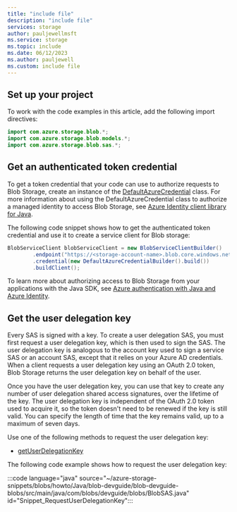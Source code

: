 ```yaml
---
title: "include file"
description: "include file"
services: storage
author: pauljewellmsft
ms.service: storage
ms.topic: include
ms.date: 06/12/2023
ms.author: pauljewell
ms.custom: include file
---
```


## Set up your project

To work with the code examples in this article, add the following import directives:

```java
import com.azure.storage.blob.*;
import com.azure.storage.blob.models.*;
import com.azure.storage.blob.sas.*;
```

## Get an authenticated token credential

To get a token credential that your code can use to authorize requests to Blob Storage, create an instance of the [DefaultAzureCredential](/java/api/com.azure.identity.defaultazurecredential) class. For more information about using the DefaultAzureCredential class to authorize a managed identity to access Blob Storage, see [Azure Identity client library for Java](/java/api/overview/azure/identity-readme).

The following code snippet shows how to get the authenticated token credential and use it to create a service client for Blob storage:

```java
BlobServiceClient blobServiceClient = new BlobServiceClientBuilder()
        .endpoint("https://<storage-account-name>.blob.core.windows.net/")
        .credential(new DefaultAzureCredentialBuilder().build())
        .buildClient();
```

To learn more about authorizing access to Blob Storage from your applications with the Java SDK, see [Azure authentication with Java and Azure Identity](/azure/developer/java/sdk/identity).

## Get the user delegation key

Every SAS is signed with a key. To create a user delegation SAS, you must first request a user delegation key, which is then used to sign the SAS. The user delegation key is analogous to the account key used to sign a service SAS or an account SAS, except that it relies on your Azure AD credentials. When a client requests a user delegation key using an OAuth 2.0 token, Blob Storage returns the user delegation key on behalf of the user.

Once you have the user delegation key, you can use that key to create any number of user delegation shared access signatures, over the lifetime of the key. The user delegation key is independent of the OAuth 2.0 token used to acquire it, so the token doesn't need to be renewed if the key is still valid. You can specify the length of time that the key remains valid, up to a maximum of seven days.

Use one of the following methods to request the user delegation key:

- [getUserDelegationKey](/java/api/com.azure.storage.blob.specialized.blobclientbase#method-details)

The following code example shows how to request the user delegation key:

:::code language="java" source="~/azure-storage-snippets/blobs/howto/Java/blob-devguide/blob-devguide-blobs/src/main/java/com/blobs/devguide/blobs/BlobSAS.java" id="Snippet_RequestUserDelegationKey":::